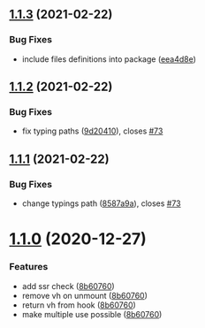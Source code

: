 ## [1.1.3](https://github.com/dimazuien/react-viewport-height/compare/v1.1.2...v1.1.3) (2021-02-22)


### Bug Fixes

* include files definitions into package ([eea4d8e](https://github.com/dimazuien/react-viewport-height/commit/eea4d8e353935130c8e3b81397a76edbe0ace328))

## [1.1.2](https://github.com/dimazuien/react-viewport-height/compare/v1.1.1...v1.1.2) (2021-02-22)


### Bug Fixes

* fix typing paths ([9d20410](https://github.com/dimazuien/react-viewport-height/commit/9d204101a9dd1b2d57858db965838dcd971d019c)), closes [#73](https://github.com/dimazuien/react-viewport-height/issues/73)

## [1.1.1](https://github.com/dimazuien/react-viewport-height/compare/v1.1.0...v1.1.1) (2021-02-22)


### Bug Fixes

* change typings path ([8587a9a](https://github.com/dimazuien/react-viewport-height/commit/8587a9a84d374daf3c7fd5d43176e6da0596d8ef)), closes [#73](https://github.com/dimazuien/react-viewport-height/issues/73)

# [1.1.0](https://github.com/dimazuien/react-viewport-height/compare/v1.0.0...v1.1.0) (2020-12-27)

### Features

* add ssr check ([8b60760](https://github.com/dimazuien/react-viewport-height/commit/8b60760dd5a6a1c2059a591a2640511d09ab0e0a))
* remove vh on unmount ([8b60760](https://github.com/dimazuien/react-viewport-height/commit/8b60760dd5a6a1c2059a591a2640511d09ab0e0a))
* return vh from hook ([8b60760](https://github.com/dimazuien/react-viewport-height/commit/8b60760dd5a6a1c2059a591a2640511d09ab0e0a))
* make multiple use possible ([8b60760](https://github.com/dimazuien/react-viewport-height/commit/8b60760dd5a6a1c2059a591a2640511d09ab0e0a))
